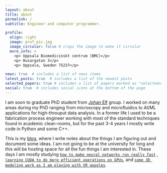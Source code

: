 ```yaml
---
layout: about
title: about
permalink: /
subtitle: Engineer and computer programmer.

profile:
  align: right
  image: prof_pic.jpg
  image_circular: false # crops the image to make it circular
  more_info: >
    <p> Uppsala Biomedicinskt centrum (BMC)</p>
    <p> Husargatan 3</p>
    <p> Uppsala, Sweden 75237</p>

news: true  # includes a list of news items
latest_posts: true  # includes a list of the newest posts
selected_papers: true # includes a list of papers marked as "selected={true}"
social: true  # includes social icons at the bottom of the page
---
```


I am soon to graduate PhD student from [Johan Elf](https://elflab.icm.uu.se) group. I worked on many areas during my PhD ranging from microscopy and microfluidics to AI/ML applications for high-throuput data analysis. In a former life I used to be a fabrication process engineer working with most of the standard techniques found in academic clean-rooms, but for the past 3-4 years I mostly write code in Python and some C++.

This is my [blog](/blog), where I write notes about the things I am figuring out and document some ideas. I am not going to be at the university for long and this will be hosting space for all the fun things I am interested in. These days I am mostly studying [`how to make neural networks run really fast`](https://www.youtube.com/watch?v=rCFvPEQTxKI&list=PL80kAHvQbh-pT4lCkDT53zT8DKmhE0idB) , [`learning CUDA to do more efficient operations on GPUs`](https://a.co/d/27otEFR), and [`some 3D modeling work as I am playing with VR googles`]().
